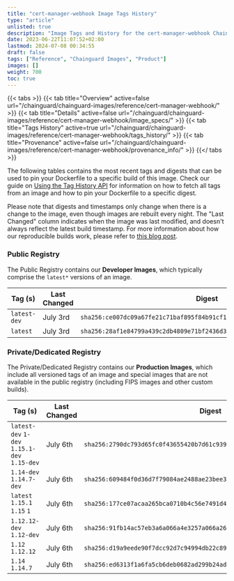 ```yaml
---
title: "cert-manager-webhook Image Tags History"
type: "article"
unlisted: true
description: "Image Tags and History for the cert-manager-webhook Chainguard Image"
date: 2023-06-22T11:07:52+02:00
lastmod: 2024-07-08 00:34:55
draft: false
tags: ["Reference", "Chainguard Images", "Product"]
images: []
weight: 700
toc: true
---
```


{{< tabs >}}
{{< tab title="Overview" active=false url="/chainguard/chainguard-images/reference/cert-manager-webhook/" >}}
{{< tab title="Details" active=false url="/chainguard/chainguard-images/reference/cert-manager-webhook/image_specs/" >}}
{{< tab title="Tags History" active=true url="/chainguard/chainguard-images/reference/cert-manager-webhook/tags_history/" >}}
{{< tab title="Provenance" active=false url="/chainguard/chainguard-images/reference/cert-manager-webhook/provenance_info/" >}}
{{</ tabs >}}

The following tables contains the most recent tags and digests that can be used to pin your Dockerfile to a specific build of this image. Check our guide on [Using the Tag History API](/chainguard/chainguard-images/using-the-tag-history-api/) for information on how to fetch all tags from an image and how to pin your Dockerfile to a specific digest.

Please note that digests and timestamps only change when there is a change to the image, even though images are rebuilt every night. The "Last Changed" column indicates when the image was last modified, and doesn't always reflect the latest build timestamp. For more information about how our reproducible builds work, please refer to [this blog post](https://www.chainguard.dev/unchained/reproducing-chainguards-reproducible-image-builds).

### Public Registry
The Public Registry contains our **Developer Images**, which typically comprise the `latest*` versions of an image.

| Tag (s)       | Last Changed | Digest                                                                    |
|---------------|--------------|---------------------------------------------------------------------------|
|  `latest-dev` | July 3rd     | `sha256:ce007dc09a67fe21c71baf895f84b91cf1bb8688f27344b929e00b888bc13d36` |
|  `latest`     | July 3rd     | `sha256:28af1e84799a439c2db4809e71bf2436d30c88298a52cb00387b16c6f6466e0f` |


### Private/Dedicated Registry
The Private/Dedicated Registry contains our **Production Images**, which include all versioned tags of an image and special images that are not available in the public registry (including FIPS images and other custom builds).

| Tag (s)                                       | Last Changed | Digest                                                                    |
|-----------------------------------------------|--------------|---------------------------------------------------------------------------|
|  `latest-dev` `1-dev` `1.15.1-dev` `1.15-dev` | July 6th     | `sha256:2790dc793d65fc0f43655420b7d61c9395744492285ca14ba41c52f9def92f71` |
|  `1.14-dev` `1.14.7-dev`                      | July 6th     | `sha256:609484f0d36d7f79084ae2488ae23bee341294fcf24d63073e99fadd432b32d2` |
|  `latest` `1.15.1` `1.15` `1`                 | July 6th     | `sha256:177ce07acaa265bca0710b4c56e7491d4e7a5fefe72344ea127fee51b59d832f` |
|  `1.12.12-dev` `1.12-dev`                     | July 6th     | `sha256:91fb14ac57eb3a6a066a4e3257a066a26fbfcadb5a90b7ce3f27cf4de1e51e2f` |
|  `1.12` `1.12.12`                             | July 6th     | `sha256:d19a9eede90f7dcc92d7c94994db22c8911a25a5cf93e666432a1d682a4ef1f5` |
|  `1.14` `1.14.7`                              | July 6th     | `sha256:ed6313f1a6fa5cb6deb0682ad299b24adb0528cba9f840fa11825d935bdb1989` |

